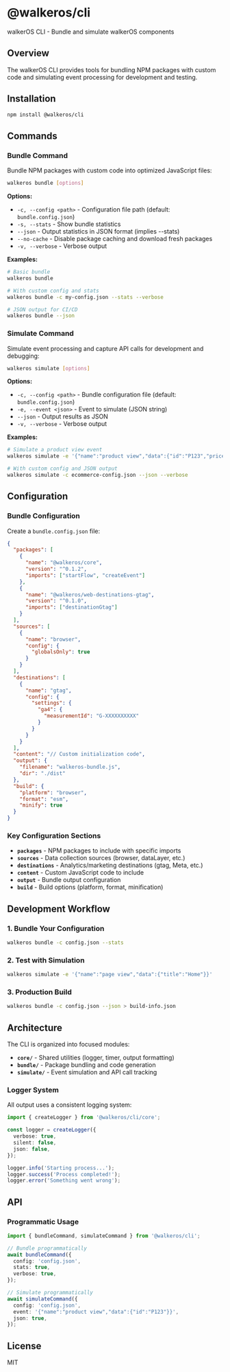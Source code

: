 # @walkeros/cli

walkerOS CLI - Bundle and simulate walkerOS components

## Overview

The walkerOS CLI provides tools for bundling NPM packages with custom code and
simulating event processing for development and testing.

## Installation

```bash
npm install @walkeros/cli
```

## Commands

### Bundle Command

Bundle NPM packages with custom code into optimized JavaScript files:

```bash
walkeros bundle [options]
```

**Options:**

- `-c, --config <path>` - Configuration file path (default:
  `bundle.config.json`)
- `-s, --stats` - Show bundle statistics
- `--json` - Output statistics in JSON format (implies --stats)
- `--no-cache` - Disable package caching and download fresh packages
- `-v, --verbose` - Verbose output

**Examples:**

```bash
# Basic bundle
walkeros bundle

# With custom config and stats
walkeros bundle -c my-config.json --stats --verbose

# JSON output for CI/CD
walkeros bundle --json
```

### Simulate Command

Simulate event processing and capture API calls for development and debugging:

```bash
walkeros simulate [options]
```

**Options:**

- `-c, --config <path>` - Bundle configuration file (default:
  `bundle.config.json`)
- `-e, --event <json>` - Event to simulate (JSON string)
- `--json` - Output results as JSON
- `-v, --verbose` - Verbose output

**Examples:**

```bash
# Simulate a product view event
walkeros simulate -e '{"name":"product view","data":{"id":"P123","price":99.99}}'

# With custom config and JSON output
walkeros simulate -c ecommerce-config.json --json --verbose
```

## Configuration

### Bundle Configuration

Create a `bundle.config.json` file:

```json
{
  "packages": [
    {
      "name": "@walkeros/core",
      "version": "^0.1.2",
      "imports": ["startFlow", "createEvent"]
    },
    {
      "name": "@walkeros/web-destinations-gtag",
      "version": "^0.1.0",
      "imports": ["destinationGtag"]
    }
  ],
  "sources": [
    {
      "name": "browser",
      "config": {
        "globalsOnly": true
      }
    }
  ],
  "destinations": [
    {
      "name": "gtag",
      "config": {
        "settings": {
          "ga4": {
            "measurementId": "G-XXXXXXXXXX"
          }
        }
      }
    }
  ],
  "content": "// Custom initialization code",
  "output": {
    "filename": "walkeros-bundle.js",
    "dir": "./dist"
  },
  "build": {
    "platform": "browser",
    "format": "esm",
    "minify": true
  }
}
```

### Key Configuration Sections

- **`packages`** - NPM packages to include with specific imports
- **`sources`** - Data collection sources (browser, dataLayer, etc.)
- **`destinations`** - Analytics/marketing destinations (gtag, Meta, etc.)
- **`content`** - Custom JavaScript code to include
- **`output`** - Bundle output configuration
- **`build`** - Build options (platform, format, minification)

## Development Workflow

### 1. Bundle Your Configuration

```bash
walkeros bundle -c config.json --stats
```

### 2. Test with Simulation

```bash
walkeros simulate -e '{"name":"page view","data":{"title":"Home"}}'
```

### 3. Production Build

```bash
walkeros bundle -c config.json --json > build-info.json
```

## Architecture

The CLI is organized into focused modules:

- **`core/`** - Shared utilities (logger, timer, output formatting)
- **`bundle/`** - Package bundling and code generation
- **`simulate/`** - Event simulation and API call tracking

### Logger System

All output uses a consistent logging system:

```typescript
import { createLogger } from '@walkeros/cli/core';

const logger = createLogger({
  verbose: true,
  silent: false,
  json: false,
});

logger.info('Starting process...');
logger.success('Process completed!');
logger.error('Something went wrong');
```

## API

### Programmatic Usage

```typescript
import { bundleCommand, simulateCommand } from '@walkeros/cli';

// Bundle programmatically
await bundleCommand({
  config: 'config.json',
  stats: true,
  verbose: true,
});

// Simulate programmatically
await simulateCommand({
  config: 'config.json',
  event: '{"name":"product view","data":{"id":"P123"}}',
  json: true,
});
```

## License

MIT
